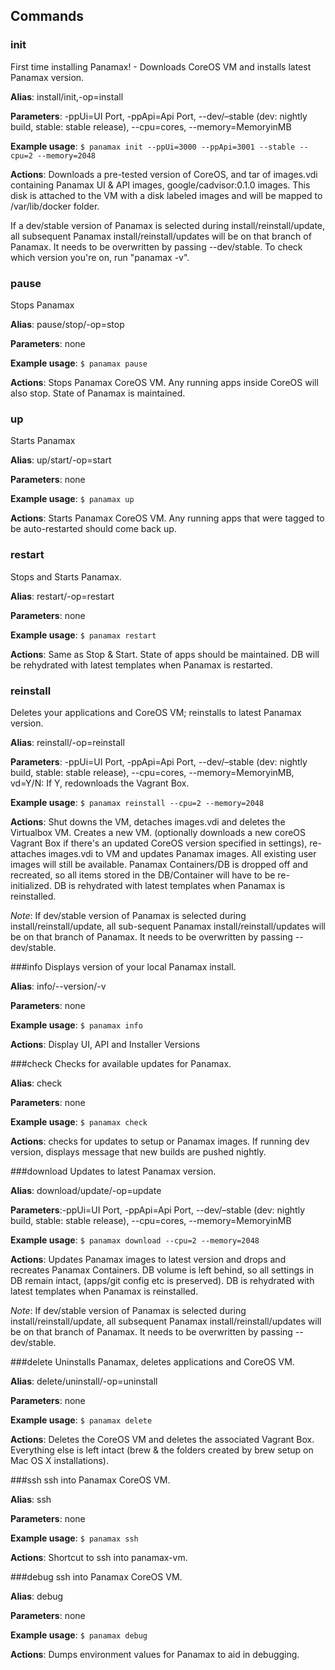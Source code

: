 ## Commands
### init 
First time installing Panamax! - Downloads CoreOS VM and installs latest Panamax version.

**Alias**: install/init,-op=install

**Parameters**: -ppUi=UI Port, -ppApi=Api Port, --dev/–stable (dev: nightly build, stable:  stable release), --cpu=cores, --memory=MemoryinMB

**Example usage**: ``$ panamax init --ppUi=3000 --ppApi=3001 --stable --cpu=2 --memory=2048``

**Actions**:  Downloads a pre-tested version of CoreOS, and tar of images.vdi containing Panamax UI & API images, google/cadvisor:0.1.0 images. This disk is attached to the VM with a disk labeled images and will be mapped to /var/lib/docker folder.  
 
If a dev/stable version of Panamax is selected during install/reinstall/update, all subsequent Panamax install/reinstall/updates will be on that branch of Panamax. It needs to be overwritten by passing --dev/stable. To check which version you're on, run "panamax -v".

### pause
Stops Panamax

**Alias**: pause/stop/-op=stop

**Parameters**: none 

**Example usage**: ``$ panamax pause``

**Actions**: Stops Panamax CoreOS VM. Any running apps inside CoreOS will also stop. State of Panamax is maintained. 

### up
Starts Panamax

**Alias**: up/start/-op=start

**Parameters**: none 

**Example usage**: ``$ panamax up``

**Actions**: Starts Panamax CoreOS VM. Any running apps that were tagged to be auto-restarted should come back up.

### restart
Stops and Starts Panamax.

**Alias**: restart/-op=restart

**Parameters**: none

**Example usage**: ``$ panamax restart``

**Actions**: Same as Stop & Start. State of apps should be maintained.  DB will be rehydrated with latest templates when Panamax is restarted. 

### reinstall
Deletes your applications and CoreOS VM; reinstalls to latest Panamax version.

**Alias**: reinstall/-op=reinstall

**Parameters**: -ppUi=UI Port, -ppApi=Api Port, --dev/–stable (dev: nightly build, stable:  stable release), --cpu=cores, --memory=MemoryinMB, vd=Y/N: If Y, redownloads the Vagrant Box.

**Example usage**: ``$ panamax reinstall --cpu=2 --memory=2048``

**Actions**:
Shut downs the VM, detaches images.vdi and deletes the Virtualbox VM. Creates a new VM. (optionally downloads a new coreOS Vagrant Box if there's an updated CoreOS version specified in settings), re-attaches images.vdi to VM and updates Panamax images. All existing user images will still be available. Panamax Containers/DB is dropped off and recreated, so all items stored in the DB/Container will have to be re-initialized. DB is rehydrated with latest templates when Panamax is reinstalled. 

*Note*:    If dev/stable version of Panamax is selected during install/reinstall/update, all sub-sequent Panamax install/reinstall/updates will be on that branch of Panamax. It needs to be overwritten by passing --dev/stable.

###info
Displays version of your local Panamax install.

**Alias**: info/--version/-v

**Parameters**: none

**Example usage**: ``$ panamax info``

**Actions**: Display UI, API and Installer Versions

###check
Checks for available updates for Panamax.

**Alias**: check

**Parameters**: none

**Example usage**: ``$ panamax check``

**Actions**: checks for updates to setup or Panamax images. If running dev version, displays message that new builds are pushed nightly.

###download
Updates to latest Panamax version.

**Alias**: download/update/-op=update

**Parameters**:-ppUi=UI Port, -ppApi=Api Port, --dev/–stable (dev: nightly build, stable:  stable release), --cpu=cores, --memory=MemoryinMB

**Example usage**: ``$ panamax download --cpu=2 --memory=2048``

**Actions**: Updates Panamax images to latest version and drops and recreates Panamax Containers. DB volume is left behind, so all settings in DB remain intact, (apps/git config etc is preserved). DB is rehydrated with latest templates when Panamax is reinstalled. 

*Note*: If dev/stable version of Panamax is selected during install/reinstall/update, all subsequent Panamax install/reinstall/updates will be on that branch of Panamax. It needs to be overwritten by passing --dev/stable.

###delete
Uninstalls Panamax, deletes applications and CoreOS VM.

**Alias**: delete/uninstall/-op=uninstall

**Parameters**: none

**Example usage**: ``$ panamax delete``

**Actions**: Deletes the CoreOS VM and deletes the associated Vagrant Box. Everything else is left intact (brew & the folders created by brew setup on Mac OS X installations).

###ssh 
ssh into Panamax CoreOS VM.

**Alias**: ssh

**Parameters**: none

**Example usage**: ``$ panamax ssh``

**Actions**: Shortcut to ssh into panamax-vm.

###debug 
ssh into Panamax CoreOS VM.

**Alias**: debug

**Parameters**: none

**Example usage**: ``$ panamax debug``

**Actions**: Dumps environment values for Panamax to aid in debugging.
